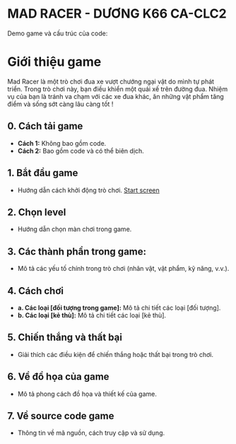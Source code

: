 # MAD RACER - DƯƠNG K66 CA-CLC2

Demo game và cấu trúc của code:

# Giới thiệu game

Mad Racer là một trò chơi đua xe vượt chướng ngại vật do mình tự phát triển. Trong trò chơi này, bạn điều khiển một quái xế trên đường đua. Nhiệm vụ của bạn là tránh va chạm với các xe đua khác, ăn những vật phẩm tăng điểm và sống sớt càng lâu càng tốt !

## 0. Cách tải game
   - **Cách 1:** Không bao gồm code.
   - **Cách 2:** Bao gồm code và có thể biên dịch.

## 1. Bắt đầu game
   - Hướng dẫn cách khởi động trò chơi.
   [Start screen](build\res\START.png)

## 2. Chọn level
   - Hướng dẫn chọn màn chơi trong game.

## 3. Các thành phần trong game:
   - Mô tả các yếu tố chính trong trò chơi (nhân vật, vật phẩm, kỹ năng, v.v.).

## 4. Cách chơi
   - **a. Các loại [đối tượng trong game]:** Mô tả chi tiết các loại [đối tượng].
   - **b. Các loại [kẻ thù]:** Mô tả chi tiết các loại [kẻ thù].

## 5. Chiến thắng và thất bại
   - Giải thích các điều kiện để chiến thắng hoặc thất bại trong trò chơi.

## 6. Về đồ họa của game
   - Mô tả phong cách đồ họa và thiết kế của game.

## 7. Về source code game
   - Thông tin về mã nguồn, cách truy cập và sử dụng.
     
